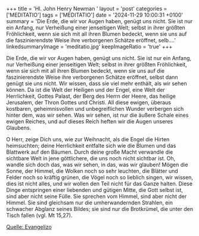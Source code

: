 +++
title = 'Hl. John Henry Newman  '
layout = 'post'
categories = ['MEDITATIO']
tags = ['MEDITATIO']
date = '2024-11-29 10:00:31 +0100'
summary = 'Die Erde, die wir vor Augen haben, genügt uns nicht. Sie ist nur ein Anfang, nur Verheißung einer jenseitigen Welt; selbst in ihrer größten Fröhlichkeit, wenn sie sich mit all ihren Blumen bedeckt, wenn sie uns auf die faszinierendste Weise ihre verborgenen Schätze eröffnet, selb....'
linkedsummaryImage = 'meditatio.jpg'
keepImageRatio = 'true'
+++
	
Die Erde, die wir vor Augen haben, genügt uns nicht. Sie ist nur ein Anfang, nur Verheißung einer jenseitigen Welt; selbst in ihrer größten Fröhlichkeit, wenn sie sich mit all ihren Blumen bedeckt, wenn sie uns auf die faszinierendste Weise ihre verborgenen Schätze eröffnet, selbst dann genügt sie uns nicht.<!--more--> Wir wissen, dass sie viel mehr enthält, als wir sehen können. Da ist die Welt der Heiligen und der Engel, eine Welt der Herrlichkeit, Gottes Palast, der Berg des Herrn der Heere, das heilige Jerusalem, der Thron Gottes und Christi. All diese ewigen, überaus kostbaren, geheimnisvollen und unbegreiflichen Wunder verbergen sich hinter dem, was wir sehen. Was wir sehen, ist nur die äußere Schale eines ewigen Reiches, und auf dieses Reich heften wir die Augen unseres Glaubens.
 
O Herr, zeige Dich uns, wie zur Weihnacht, als die Engel die Hirten heimsuchten; deine Herrlichkeit entfalte sich wie die Blumen und das Blattwerk auf den Bäumen. Durch deine große Macht verwandle die sichtbare Welt in jene göttlichere, die uns noch nicht sichtbar ist. Oh, wandle sich doch das, was wir sehen, in das, was wir glauben! Mögen die Sonne, der Himmel, die Wolken noch so sehr leuchten, die Blätter und Felder noch so kräftig grünen, die Vögel noch so lieblich singen, wir wissen, dies ist nicht alles, und wir wollen den Teil nicht für das Ganze halten. Diese Dinge entspringen einer liebenden und gütigen Mitte, die Gott selbst ist, sind aber nicht seine Fülle. Sie sprechen vom Himmel, sind aber nicht der Himmel. Sie sind gleichsam nur die umherwandernden Strahlen, ein schwacher Abglanz seines Bildes; sie sind nur die Brotkrümel, die unter den Tisch fallen (vgl. Mt 15,27).


[Quelle: Evangelizo](https://evangeliumtagfuertag.org/DE/gospel)
